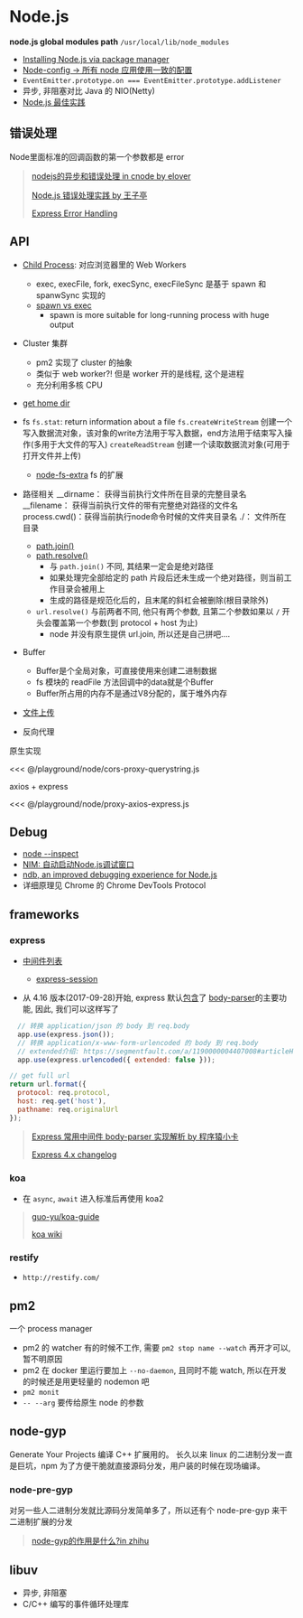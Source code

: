 # Node.js

**node.js global modules path** `/usr/local/lib/node_modules`

* [Installing Node.js via package manager](https://nodejs.org/en/download/package-manager/)
* [Node-config -> 所有 node 应用使用一致的配置](https://github.com/lorenwest/node-config)
* `EventEmitter.prototype.on === EventEmitter.prototype.addListener`
* 异步, 非阻塞对比 Java 的 NIO(Netty)
* [Node.js 最佳实践](https://github.com/goldbergyoni/nodebestpractices/blob/master/README.chinese.md)

## 错误处理

Node里面标准的回调函数的第一个参数都是 error

> [nodejs的异步和错误处理 in cnode by elover](https://cnodejs.org/topic/56aad41a26d02fc6626bb369)
>
> [Node.js 错误处理实践 by 王子亭](https://jysperm.me/2016/10/nodejs-error-handling/)
>
> [Express Error Handling](https://expressjs.com/en/guide/error-handling.html)

## API

* [Child Process](https://nodejs.org/api/child_process.html): 对应浏览器里的 Web Workers
  * exec, execFile, fork, execSync, execFileSync 是基于 spawn 和 spanwSync 实现的
  * [spawn vs exec](https://stackoverflow.com/questions/48698234/node-js-spawn-vs-execute)
    * spawn is more suitable for long-running process with huge output
* Cluster 集群
  * pm2 实现了 cluster 的抽象
  * 类似于 web worker?! 但是 worker 开的是线程, 这个是进程
  * 充分利用多核 CPU
* [get home dir](https://nodejs.org/api/os.html#os_os_homedir)
* fs
  `fs.stat`: return information about a file
  `fs.createWriteStream` 创建一个写入数据流对象，该对象的write方法用于写入数据，end方法用于结束写入操作(多用于大文件的写入)
  `createReadStream` 创建一个读取数据流对象(可用于打开文件并上传)
  * [node-fs-extra](https://github.com/jprichardson/node-fs-extra) fs 的扩展
* 路径相关
  __dirname：    获得当前执行文件所在目录的完整目录名
  __filename：   获得当前执行文件的带有完整绝对路径的文件名
  process.cwd()：获得当前执行node命令时候的文件夹目录名
  ./：           文件所在目录
  * [path.join()](http://nodejs.cn/api/path.html#path_path_join_paths)
  * [path.resolve()](http://nodejs.cn/api/path.html#path_path_resolve_paths)
    * 与 `path.join()` 不同, 其结果一定会是绝对路径
    * 如果处理完全部给定的 path 片段后还未生成一个绝对路径，则当前工作目录会被用上
    * 生成的路径是规范化后的，且末尾的斜杠会被删除(根目录除外)
  * `url.resolve()` 与前两者不同, 他只有两个参数, 且第二个参数如果以 `/` 开头会覆盖第一个参数(到 protocol + host 为止)
    * node 并没有原生提供 url.join, 所以还是自己拼吧....
* Buffer
  * Buffer是个全局对象，可直接使用来创建二进制数据
  * fs 模块的 readFile 方法回调中的data就是个Buffer
  * Buffer所占用的内存不是通过V8分配的，属于堆外内存
* [文件上传](2018-05-15-file.md#文件上传)

* 反向代理

原生实现

<<< @/playground/node/cors-proxy-querystring.js

axios + express

<<< @/playground/node/proxy-axios-express.js

## Debug

* [node --inspect](https://medium.com/@paul_irish/debugging-node-js-nightlies-with-chrome-devtools-7c4a1b95ae27)
* [NIM: 自动启动Node.js调试窗口](https://chrome.google.com/webstore/detail/nodejs-v8-inspector-manag/gnhhdgbaldcilmgcpfddgdbkhjohddkj)
* [ndb, an improved debugging experience for Node.js](https://github.com/GoogleChromeLabs/ndb)
* 详细原理见 Chrome 的 Chrome DevTools Protocol

## frameworks

### express

* [中间件列表](http://expressjs.com/en/resources/middleware.html)
  * [express-session](https://github.com/expressjs/session)

* 从 4.16 版本(2017-09-28)开始, express 默认[包含](https://www.reddit.com/r/javascript/comments/78jjna/express_now_includes_bodyparser_middleware_by/)了 [body-parser](https://github.com/expressjs/body-parser)的主要功能, 因此, 我们可以这样写了

```javascript
  // 转换 application/json 的 body 到 req.body
  app.use(express.json());
  // 转换 application/x-www-form-urlencoded 的 body 到 req.body
  // extended介绍: https://segmentfault.com/a/1190000004407008#articleHeader2
  app.use(express.urlencoded({ extended: false }));
```

```javascript
// get full url
return url.format({
  protocol: req.protocol,
  host: req.get('host'),
  pathname: req.originalUrl
});
```

> [Express 常用中间件 body-parser 实现解析 by 程序猿小卡](http://www.cnblogs.com/chyingp/p/nodejs-learning-express-body-parser.html)
>
> [Express 4.x changelog](https://expressjs.com/en/changelog/4x.html)

### koa

* 在 `async`, `await` 进入标准后再使用 koa2

> [guo-yu/koa-guide](https://github.com/guo-yu/koa-guide)
>
> [koa wiki](https://github.com/koajs/koa/wiki)

### restify

* `http://restify.com/`

## pm2

一个 process manager

* pm2 的 watcher 有的时候不工作, 需要 `pm2 stop name --watch` 再开才可以, 暂不明原因
* pm2 在 docker 里运行要加上 `--no-daemon`, 且同时不能 watch, 所以在开发的时候还是用更轻量的 nodemon 吧
* `pm2 monit`
* `-- --arg` 要传给原生 node 的参数

## node-gyp

Generate Your Projects
编译 C++ 扩展用的。
长久以来 linux 的二进制分发一直是巨坑，npm 为了方便干脆就直接源码分发，用户装的时候在现场编译。

### node-pre-gyp

对另一些人二进制分发就比源码分发简单多了，所以还有个 node-pre-gyp 来干二进制扩展的分发

> [node-gyp的作用是什么?in zhihu](https://www.zhihu.com/question/36291768)

## libuv

* 异步, 非阻塞
* C/C++ 编写的事件循环处理库
